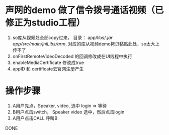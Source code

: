 # 声网的demo 做了信令拨号通话视频（已修正为studio工程）
1. so库从视频处全部copy过来， 目录： app/libs/*.jar  app/src/main/jniLibs/arm*, 对应的库从视频demo拷贝黏贴此处，so太大上传不了
2. onFirstRemoteVideoDecoded 的回调修改成在UI线程中执行
3. enableMediaCertificate 修改成true
4. appID  和 certificate去官网注册产生

# 操作步骤
1. A用户先点，Speaker, video, 选中 login => 等待
2. B用户点击switch， Speaker video 选中，然后点击login
3. A用户点击CALL 呼叫B 

DONE
